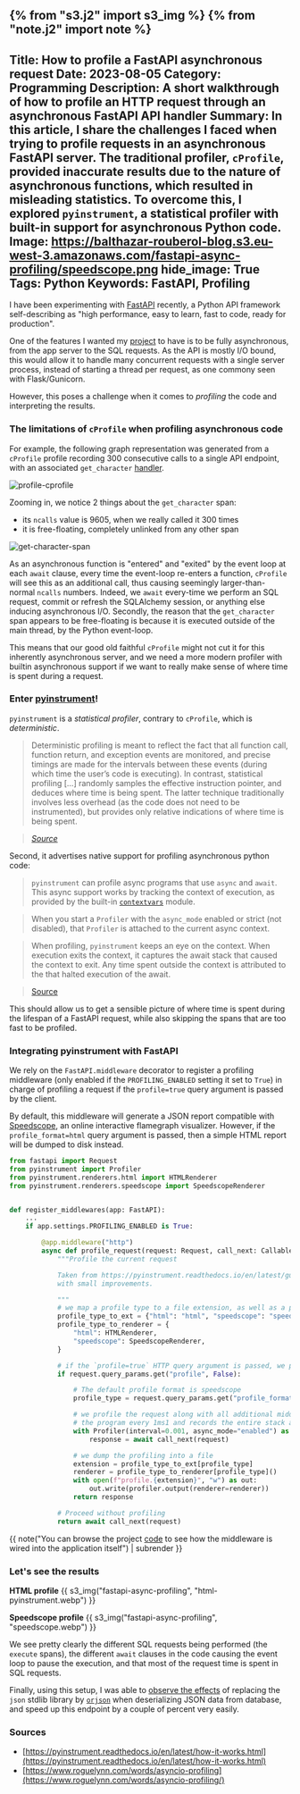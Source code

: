 {% from "s3.j2" import s3_img %}
{% from "note.j2" import note %}
---
Title: How to profile a FastAPI asynchronous request
Date: 2023-08-05
Category: Programming
Description: A short walkthrough of how to profile an HTTP request through an asynchronous FastAPI API handler
Summary: In this article, I share the challenges I faced when trying to profile requests in an asynchronous FastAPI server. The traditional profiler, `cProfile`, provided inaccurate results due to the nature of asynchronous functions, which resulted in misleading statistics. To overcome this, I explored `pyinstrument`, a statistical profiler with built-in support for asynchronous Python code.
Image: https://balthazar-rouberol-blog.s3.eu-west-3.amazonaws.com/fastapi-async-profiling/speedscope.png
hide_image: True
Tags: Python
Keywords: FastAPI, Profiling
---

I have been experimenting with [FastAPI](https://fastapi.tiangolo.com/) recently, a Python API framework self-describing as "high performance, easy to learn, fast to code, ready for production".

One of the features I wanted my [project](https://github.com/brouberol/5esheets) to have is to be fully asynchronous, from the app server to the SQL requests. As the API is mostly I/O bound, this would allow it to handle many concurrent requests with a single server process, instead of starting a thread per request, as one commony seen with Flask/Gunicorn.

However, this poses a challenge when it comes to _profiling_ the code and interpreting the results.

### The limitations of `cProfile` when profiling asynchronous code

For example, the following graph representation was generated from a `cProfile` profile recording 300 consecutive calls to a single API endpoint, with an associated `get_character` [handler](https://github.com/brouberol/5esheets/blob/3b3bd1f99159f13e1b0e95b6ce3f825bc65a1e2d/dnd5esheets/api/character.py#L48-L63).

![profile-cprofile](https://user-images.githubusercontent.com/480131/258567029-c3fc4124-4822-49b2-8ce7-1cb79c501227.png)

Zooming in, we notice 2 things about the `get_character` span:

- its `ncalls` value is 9605, when we really called it 300 times
- it is free-floating, completely unlinked from any other span

![get-character-span](https://github.com/brouberol/5esheets/assets/480131/71ec8ae5-553b-44bc-9613-30b5da9a6240)

As an asynchronous function is "entered" and "exited" by the event loop at each `await` clause, every time the event-loop re-enters a function, `cProfile` will see this as an additional call, thus causing seemingly larger-than-normal `ncalls` numbers. Indeed, we `await` every-time we perform an SQL request, commit or refresh the SQLAlchemy session, or anything else inducing asynchronous I/O.
Secondly, the reason that the `get_character` span appears to be free-floating is because it is executed outside of the main thread, by the Python event-loop.

This means that our good old faithful `cProfile` might not cut it for this inherently asynchronous server, and we need a more modern profiler with builtin asynchronous support if we want to really make sense of where time is spent during a request.


### Enter [pyinstrument](https://pyinstrument.readthedocs.io/)!

`pyinstrument` is a _statistical profiler_, contrary to `cProfile`, which is _deterministic_.

> Deterministic profiling is meant to reflect the fact that all function call, function return, and exception events are monitored, and precise timings are made for the intervals between these events (during which time the user’s code is executing). In contrast, statistical profiling [...] randomly samples the effective instruction pointer, and deduces where time is being spent. The latter technique traditionally involves less overhead (as the code does not need to be instrumented), but provides only relative indications of where time is being spent.

> _[Source](https://docs.python.org/3/library/profile.html#what-is-deterministic-profiling)_


Second, it advertises native support for profiling asynchronous python code:

> `pyinstrument` can profile async programs that use `async` and `await`. This async support works by tracking the context of execution, as provided by the built-in [`contextvars`](https://docs.python.org/3/library/contextvars.html) module.

> When you start a `Profiler` with the `async_mode` enabled or strict (not disabled), that `Profiler` is attached to the current async context.

> When profiling, `pyinstrument` keeps an eye on the context. When execution exits the context, it captures the await stack that caused the context to exit. Any time spent outside the context is attributed to the that halted execution of the await.

> [Source](https://pyinstrument.readthedocs.io/en/latest/how-it-works.html#async-profiling)

This should allow us to get a sensible picture of where time is spent during the lifespan of a FastAPI request, while also skipping the spans that are too fast to be profiled.


### Integrating pyinstrument with FastAPI

We rely on the `FastAPI.middleware` decorator to register a profiling middleware (only enabled if the `PROFILING_ENABLED` setting it set to `True`) in charge of profiling a request if the `profile=true` query argument is passed by the client.

By default, this middleware will generate a JSON report compatible with [Speedscope](https://speedscope.app), an online interactive flamegraph visualizer. However, if the `profile_format=html` query argument is passed, then a simple HTML report will be dumped to disk instead.

```python
from fastapi import Request
from pyinstrument import Profiler
from pyinstrument.renderers.html import HTMLRenderer
from pyinstrument.renderers.speedscope import SpeedscopeRenderer


def register_middlewares(app: FastAPI):
    ...
    if app.settings.PROFILING_ENABLED is True:

        @app.middleware("http")
        async def profile_request(request: Request, call_next: Callable):
            """Profile the current request

            Taken from https://pyinstrument.readthedocs.io/en/latest/guide.html#profile-a-web-request-in-fastapi
            with small improvements.

            """
            # we map a profile type to a file extension, as well as a pyinstrument profile renderer
            profile_type_to_ext = {"html": "html", "speedscope": "speedscope.json"}
            profile_type_to_renderer = {
                "html": HTMLRenderer,
                "speedscope": SpeedscopeRenderer,
            }

            # if the `profile=true` HTTP query argument is passed, we profile the request
            if request.query_params.get("profile", False):

                # The default profile format is speedscope
                profile_type = request.query_params.get("profile_format", "speedscope")

                # we profile the request along with all additional middlewares, by interrupting
                # the program every 1ms1 and records the entire stack at that point
                with Profiler(interval=0.001, async_mode="enabled") as profiler:
                    response = await call_next(request)

                # we dump the profiling into a file
                extension = profile_type_to_ext[profile_type]
                renderer = profile_type_to_renderer[profile_type]()
                with open(f"profile.{extension}", "w") as out:
                    out.write(profiler.output(renderer=renderer))
                return response

            # Proceed without profiling
            return await call_next(request)
```

{{ note("You can browse the project [code](https://github.com/brouberol/5esheets/blob/main/dnd5esheets/middlewares.py) to see how the middleware is wired into the application itself") | subrender }}

### Let's see the results


**HTML profile**
{{ s3_img("fastapi-async-profiling", "html-pyinstrument.webp") }}

**Speedscope profile**
{{ s3_img("fastapi-async-profiling", "speedscope.webp") }}


We see pretty clearly the different SQL requests being performed (the `execute` spans), the different `await` clauses in the code causing the event loop to pause the execution, and that most of the request time is spent in SQL requests.

Finally, using this setup, I was able to [observe the effects](https://github.com/brouberol/5esheets/pull/180) of replacing the `json` stdlib library by [`orjson`](https://github.com/ijl/orjson) when deserializing JSON data from database, and speed up this endpoint by a couple of percent very easily.


### Sources
- [https://pyinstrument.readthedocs.io/en/latest/how-it-works.html](https://pyinstrument.readthedocs.io/en/latest/how-it-works.html)
- [https://www.roguelynn.com/words/asyncio-profiling](https://www.roguelynn.com/words/asyncio-profiling/)